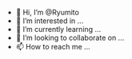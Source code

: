 - 👋 Hi, I’m @Ryumito
- 👀 I’m interested in ...
- 🌱 I’m currently learning ...
- 💞️ I’m looking to collaborate on ...
- 📫 How to reach me ...

<!---
Ryumito/Ryumito is a ✨ special ✨ repository because its `README.md` (this file) appears on your GitHub profile.
You can click the Preview link to take a look at your changes.
--->
